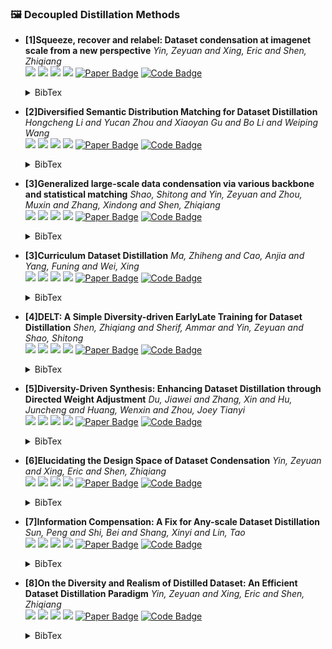 ### 🖼️ Decoupled Distillation  Methods


- **[1]Squeeze, recover and relabel: Dataset condensation at imagenet scale from a new perspective**
*Yin, Zeyuan and Xing, Eric and Shen, Zhiqiang*  
![](https://img.shields.io/badge/SRe2L-blue) ![](https://img.shields.io/badge/Image_Classification-green) ![](https://img.shields.io/badge/Decoupled_Distillation-red) ![](https://img.shields.io/badge/Dataset_Distillation-orange)
<a href="https://openreview.net/pdf?id=5Fgdk3hZpb"><img src="https://img.shields.io/badge/NeurIPS-Paper-%23D2691E" 
alt="Paper Badge"></a>
<a href="https://github.com/VILA-Lab/SRe2L"><img src="https://img.shields.io/badge/GitHub-Code-brightgreen?logo=github" alt="Code Badge"></a>


    <details> <summary>BibTex</summary>

    ```bibtex
    @article{yin2024squeeze,
    title={Squeeze, recover and relabel: Dataset condensation at imagenet scale from a new perspective},
    author={Yin, Zeyuan and Xing, Eric and Shen, Zhiqiang},
    journal={Advances in Neural Information Processing Systems},
    volume={36},
    year={2024}
    }
    ```

    </details>

- **[2]Diversified Semantic Distribution Matching for Dataset Distillation**
*Hongcheng Li and Yucan Zhou and Xiaoyan Gu and Bo Li and Weiping Wang*  
![](https://img.shields.io/badge/DSDM-blue) ![](https://img.shields.io/badge/Image_Classification-green) ![](https://img.shields.io/badge/Decoupled_Distillation-red) ![](https://img.shields.io/badge/Dataset_Distillation-orange)
<a href="https://openreview.net/forum?id=vtpwJob0L1"><img src="https://img.shields.io/badge/ACM_MM-Paper-%23D2691E" alt="Paper Badge"></a>
<a href="https://github.com/LINs-lab/RDED"><img src="https://img.shields.io/badge/GitHub-Code-brightgreen?logo=github" alt="Code Badge"></a>


    <details> <summary>BibTex</summary>
    
    ```bibtex
    @inproceedings{li2024diversified,
    title={Diversified Semantic Distribution Matching for Dataset Distillation},
    author={Li, Hongcheng and Zhou, Yucan and Gu, Xiaoyan and Li, Bo and Wang, Weiping},
    booktitle={Proceedings of the 32nd ACM International Conference on Multimedia},
    pages={7542--7550},
    year={2024}
    }

    ```

    </details>


- **[3]Generalized large-scale data condensation via various backbone and statistical matching**
*Shao, Shitong and Yin, Zeyuan and Zhou, Muxin and Zhang, Xindong and Shen, Zhiqiang*  
![](https://img.shields.io/badge/GVBSM-blue) ![](https://img.shields.io/badge/Image_Classification-green) ![](https://img.shields.io/badge/Decoupled_Distillation-red) ![](https://img.shields.io/badge/Dataset_Distillation-orange)
<a href="https://openaccess.thecvf.com/content/CVPR2024/html/Shao_Generalized_Large-Scale_Data_Condensation_via_Various_Backbone_and_Statistical_Matching_CVPR_2024_paper.html"><img src="https://img.shields.io/badge/CVPR-Paper-%23D2691E"  alt="Paper Badge"></a>
<a href="https://github.com/shaoshitong/G_VBSM_Dataset_Condensation"><img src="https://img.shields.io/badge/GitHub-Code-brightgreen?logo=github" alt="Code Badge"></a>


    <details> <summary>BibTex</summary>

    ```bibtex
    @inproceedings{shao2024generalized,
    title={Generalized large-scale data condensation via various backbone and statistical matching},
    author={Shao, Shitong and Yin, Zeyuan and Zhou, Muxin and Zhang, Xindong and Shen, Zhiqiang},
    booktitle={Proceedings of the IEEE/CVF Conference on Computer Vision and Pattern Recognition},
    pages={16709--16718},
    year={2024}
    }
    ```

    </details>

- **[3]Curriculum Dataset Distillation**
*Ma, Zhiheng and Cao, Anjia and Yang, Funing and Wei, Xing*  
![](https://img.shields.io/badge/CUDD-blue) ![](https://img.shields.io/badge/Image_Classification-green) ![](https://img.shields.io/badge/Decoupled_Distillation-red) ![](https://img.shields.io/badge/Dataset_Distillation-orange)
<a href="https://arxiv.org/abs/2405.09150"><img src="https://img.shields.io/badge/arXiv-Paper-%23D2691E?logo=arXiv"  alt="Paper Badge"></a>
<a href=""><img src="https://img.shields.io/badge/GitHub-Code-brightgreen?logo=github" alt="Code Badge"></a>


    <details> <summary>BibTex</summary>

    ```bibtex
    @article{ma2024curriculum,
    title={Curriculum Dataset Distillation},
    author={Ma, Zhiheng and Cao, Anjia and Yang, Funing and Wei, Xing},
    journal={arXiv preprint arXiv:2405.09150},
    year={2024}
    }
    ```

    </details>

- **[4]DELT: A Simple Diversity-driven EarlyLate Training for Dataset Distillation**
*Shen, Zhiqiang and Sherif, Ammar and Yin, Zeyuan and Shao, Shitong*  
![](https://img.shields.io/badge/DELT-blue) ![](https://img.shields.io/badge/Image_Classification-green) ![](https://img.shields.io/badge/Decoupled_Distillation-red) ![](https://img.shields.io/badge/Dataset_Distillation-orange)
<a href="https://arxiv.org/abs/2411.19946"><img src="https://img.shields.io/badge/arXiv-Paper-%23D2691E?logo=arXiv"  alt="Paper Badge"></a>
<a href=""><img src="https://img.shields.io/badge/GitHub-Code-brightgreen?logo=github" alt="Code Badge"></a>


    <details> <summary>BibTex</summary>

    ```bibtex
    @article{shen2024delt,
    title={DELT: A Simple Diversity-driven EarlyLate Training for Dataset Distillation},
    author={Shen, Zhiqiang and Sherif, Ammar and Yin, Zeyuan and Shao, Shitong},
    journal={arXiv preprint arXiv:2411.19946},
    year={2024}
    }
    ```

    </details>

- **[5]Diversity-Driven Synthesis: Enhancing Dataset Distillation through Directed Weight Adjustment**
*Du, Jiawei and Zhang, Xin and Hu, Juncheng and Huang, Wenxin and Zhou, Joey Tianyi*  
![](https://img.shields.io/badge/DWA-blue) ![](https://img.shields.io/badge/Image_Classification-green) ![](https://img.shields.io/badge/Decoupled_Distillation-red) ![](https://img.shields.io/badge/Dataset_Distillation-orange)
<a href="https://arxiv.org/abs/2409.17612"><img src="https://img.shields.io/badge/arXiv-Paper-%23D2691E?logo=arXiv"  alt="Paper Badge"></a>
<a href="https://github.com/vila-lab/delt"><img src="https://img.shields.io/badge/GitHub-Code-brightgreen?logo=github" alt="Code Badge"></a>


    <details> <summary>BibTex</summary>

    ```bibtex
    @article{du2024diversity,
    title={Diversity-driven synthesis: Enhancing dataset distillation through directed weight adjustment},
    author={Du, Jiawei and Zhang, Xin and Hu, Juncheng and Huang, Wenxin and Zhou, Joey Tianyi},
    journal={arXiv preprint arXiv:2409.17612},
    year={2024}
    }
    ```

    </details>






- **[6]Elucidating the Design Space of Dataset Condensation**
*Yin, Zeyuan and Xing, Eric and Shen, Zhiqiang*  
![](https://img.shields.io/badge/EDC-blue) ![](https://img.shields.io/badge/Image_Classification-green) ![](https://img.shields.io/badge/Decoupled_Distillation-red) ![](https://img.shields.io/badge/Dataset_Distillation-orange)
<a href="https://nips.cc/virtual/2024/poster/94518"><img src="https://img.shields.io/badge/NeurIPS-Paper-%23D2691E" 
alt="Paper Badge"></a>
<a href="https://github.com/VILA-Lab/SRe2L"><img src="https://img.shields.io/badge/GitHub-Code-brightgreen?logo=github" alt="Code Badge"></a>


    <details> <summary>BibTex</summary>

    ```bibtex
    @article{yin2024squeeze,
    title={Squeeze, recover and relabel: Dataset condensation at imagenet scale from a new perspective},
    author={Yin, Zeyuan and Xing, Eric and Shen, Zhiqiang},
    journal={Advances in Neural Information Processing Systems},
    volume={36},
    year={2024}
    }
    ```

    </details>

- **[7]Information Compensation: A Fix for Any-scale Dataset Distillation**
*Sun, Peng and Shi, Bei and Shang, Xinyi and Lin, Tao*  
![](https://img.shields.io/badge/LIC-blue) ![](https://img.shields.io/badge/Image_Classification-green) ![](https://img.shields.io/badge/Decoupled_Distillation-red) ![](https://img.shields.io/badge/Dataset_Distillation-orange)
<a href="https://openreview.net/forum?id=2SnmKd1JK4"><img src="https://img.shields.io/badge/ICLRW-Paper-%23D2691E" 
alt="Paper Badge"></a>
<a href=""><img src="https://img.shields.io/badge/GitHub-Code-brightgreen?logo=github" alt="Code Badge"></a>


    <details> <summary>BibTex</summary>

    ```bibtex
    @inproceedings{
    anonymous2024information,
    title={Information Compensation: A Fix for Any-scale Dataset Distillation},
    author={Anonymous},
    booktitle={ICLR 2024 Workshop on Data-centric Machine Learning Research (DMLR): Harnessing Momentum for Science},
    year={2024},
    url={https://openreview.net/forum?id=2SnmKd1JK4}
    }
    ```

    </details>



- **[8]On the Diversity and Realism of Distilled Dataset:  An Efficient Dataset Distillation Paradigm**
*Yin, Zeyuan and Xing, Eric and Shen, Zhiqiang*  
![](https://img.shields.io/badge/RDED-blue) ![](https://img.shields.io/badge/Image_Classification-green) ![](https://img.shields.io/badge/Decoupled_Distillation-red) ![](https://img.shields.io/badge/Dataset_Distillation-orange)
<a href="https://openaccess.thecvf.com/content/CVPR2024/html/Sun_On_the_Diversity_and_Realism_of_Distilled_Dataset_An_Efficient_CVPR_2024_paper.html"><img src="https://img.shields.io/badge/CVPR-Paper-%23D2691E"  alt="Paper Badge"></a>
<a href="https://github.com/LINs-lab/RDED"><img src="https://img.shields.io/badge/GitHub-Code-brightgreen?logo=github" alt="Code Badge"></a>


    <details> <summary>BibTex</summary>

    ```bibtex
    @inproceedings{sun2024diversity,
    title={On the diversity and realism of distilled dataset: An efficient dataset distillation paradigm},
    author={Sun, Peng and Shi, Bei and Yu, Daiwei and Lin, Tao},
    booktitle={Proceedings of the IEEE/CVF Conference on Computer Vision and Pattern Recognition},
    pages={9390--9399},
    year={2024}
    }
    ```

    </details>

